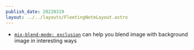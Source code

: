 ```yaml
---
publish_date: 20220319    
layout: ../../layouts/FleetingNoteLayout.astro
---
```

-  [`mix-blend-mode: exclusion`](https://css-tricks.com/almanac/properties/m/mix-blend-mode/) can help you blend image with background image in interesting ways